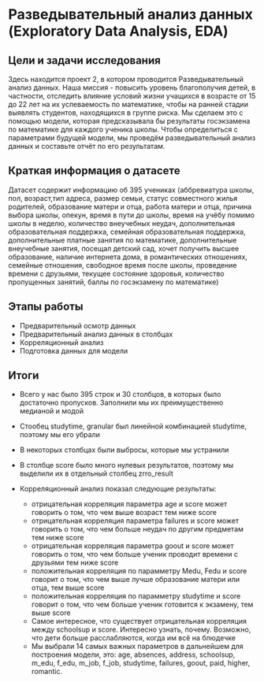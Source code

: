 
# Разведывательный анализ данных (Exploratory Data Analysis, EDA)


## Цели и задачи исследования

Здесь находится проект 2, в котором проводится Разведывательный анализ данных. Наша миссия - повысить уровень благополучия детей, в частности, отследить влияние условий жизни учащихся в возрасте от 15 до 22 лет на их успеваемость по математике, чтобы на ранней стадии выявлять студентов, находящихся в группе риска. 
Мы сделаем это с помощью модели, которая предсказывала бы результаты госэкзамена по математике для каждого ученика школы. Чтобы определиться с параметрами будущей модели, мы проведём разведывательный анализ данных и составьте отчёт по его результатам. 



## Краткая информация о датасете

Датасет содержит информацию об 395 учениках (аббревиатура школы, пол, возраст,тип адреса, размер семьи, статус совместного жилья родителей, образование матери и отца, работа матери и отца, причина выбора школы, опекун, время в пути до школы, время на учёбу помимо школы в неделю, количество внеучебных неудач, дополнительная образовательная поддержка, семейная образовательная поддержка, дополнительные платные занятия по математике, дополнительные внеучебные занятия, посещал детский сад, хочет получить высшее образование, наличие интернета дома, в романтических отношениях, семейные отношения, свободное время после школы, проведение времени с друзьями, текущее состояние здоровья, количество пропущенных занятий, баллы по госэкзамену по математике)

## Этапы работы

- Предварительный осмотр данных
- Предварительный анализ данных в столбцах
- Корреляционный анализ
- Подготовка данных для модели


## Итоги

- Всего у нас было 395 строк и 30 столбцов, в которых было достаточно пропусков. Заполнили мы их преимущественно медианой и модой
- Стообец studytime, granular был линейной комбинацией studytime, поэтому мы его убрали
- В некоторых столбцах были выбросы, которые мы устранили
- В столбце score было много нулевых результатов, поэтому мы выделили их в отдельный столбец zrro_result
- Корреляционный анализ показал следующие результаты:

    - отрицательная корреляция параметра age и score может говорить о том, что чем выше возраст тем ниже score
    - отрицательная корреляция параметра failures и score может говорить о том, что чем больше неудач по другим предметам тем ниже score
    - отрицательная корреляция параметра goout и score может говорить о том, что чем больше ученик проводит времени с друзьями тем ниже score
    - положительная корреляция по парамметру Medu, Fedu и score говорит о том, что чем выше лучше образование матери или отца, тем выше score
    - положительная корреляция по парамметру studytime и score говорит о том, что чем больше ученик готовится к экзамену, тем выше score
    - Самое интересное, что существует отрицательная корреляция между schoolsup и score. Интересно узнать, почему. Возможно, что дети больше расслабляются, когда им всё на блюдечке
    - Мы выбрали 14 cамых важных параметров в дальнейшем для построения модели, это: age, absences, address, schoolsup, m_edu, f_edu, m_job, f_job, studytime, failures, goout, paid, higher, romantic.
    


```python

```
